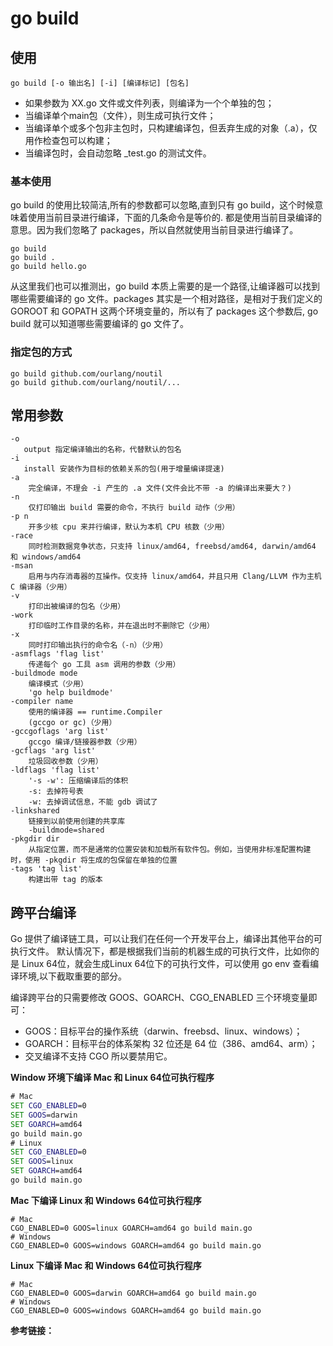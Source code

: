 # go build

## 使用

`go build [-o 输出名] [-i] [编译标记] [包名]`

- 如果参数为 XX.go 文件或文件列表，则编译为一个个单独的包；
- 当编译单个main包（文件），则生成可执行文件；
- 当编译单个或多个包非主包时，只构建编译包，但丢弃生成的对象（.a），仅用作检查包可以构建；
- 当编译包时，会自动忽略 _test.go 的测试文件。

### 基本使用

go build 的使用比较简洁,所有的参数都可以忽略,直到只有 go build，这个时候意味着使用当前目录进行编译，下面的几条命令是等价的. 都是使用当前目录编译的意思。因为我们忽略了 packages，所以自然就使用当前目录进行编译了。

```shell
go build
go build .
go build hello.go
```

从这里我们也可以推测出，go build 本质上需要的是一个路径,让编译器可以找到哪些需要编译的 go 文件。packages 其实是一个相对路径，是相对于我们定义的 GOROOT 和 GOPATH 这两个环境变量的，所以有了 packages 这个参数后, go build 就可以知道哪些需要编译的 go 文件了。

### 指定包的方式

```shell
go build github.com/ourlang/noutil
go build github.com/ourlang/noutil/...
```

## 常用参数

```shell
-o
   output 指定编译输出的名称，代替默认的包名
-i
   install 安装作为目标的依赖关系的包(用于增量编译提速)
-a
    完全编译，不理会 -i 产生的 .a 文件(文件会比不带 -a 的编译出来要大？)
-n
    仅打印输出 build 需要的命令，不执行 build 动作（少用）
-p n
    开多少核 cpu 来并行编译，默认为本机 CPU 核数（少用）
-race
    同时检测数据竞争状态，只支持 linux/amd64, freebsd/amd64, darwin/amd64 和 windows/amd64
-msan
    启用与内存消毒器的互操作。仅支持 linux/amd64，并且只用 Clang/LLVM 作为主机 C 编译器（少用）
-v
    打印出被编译的包名（少用）
-work
    打印临时工作目录的名称，并在退出时不删除它（少用）
-x
    同时打印输出执行的命令名（-n）（少用）
-asmflags 'flag list'
    传递每个 go 工具 asm 调用的参数（少用）
-buildmode mode
    编译模式（少用）
    'go help buildmode'
-compiler name
    使用的编译器 == runtime.Compiler
    (gccgo or gc)（少用）
-gccgoflags 'arg list'
    gccgo 编译/链接器参数（少用）
-gcflags 'arg list'
    垃圾回收参数（少用）
-ldflags 'flag list'
    '-s -w': 压缩编译后的体积
    -s: 去掉符号表
    -w: 去掉调试信息，不能 gdb 调试了
-linkshared
    链接到以前使用创建的共享库
    -buildmode=shared
-pkgdir dir
    从指定位置，而不是通常的位置安装和加载所有软件包。例如，当使用非标准配置构建时，使用 -pkgdir 将生成的包保留在单独的位置
-tags 'tag list'
    构建出带 tag 的版本
```

## 跨平台编译

Go 提供了编译链工具，可以让我们在任何一个开发平台上，编译出其他平台的可执行文件。 默认情况下，都是根据我们当前的机器生成的可执行文件，比如你的是 Linux 64位，就会生成Linux 64位下的可执行文件，可以使用 go env 查看编译环境,以下截取重要的部分。

编译跨平台的只需要修改 GOOS、GOARCH、CGO_ENABLED 三个环境变量即可：

- GOOS：目标平台的操作系统（darwin、freebsd、linux、windows）；
- GOARCH：目标平台的体系架构 32 位还是 64 位（386、amd64、arm）；
- 交叉编译不支持 CGO 所以要禁用它。

**Window 环境下编译 Mac 和 Linux 64位可执行程序**

```bat
# Mac
SET CGO_ENABLED=0
SET GOOS=darwin
SET GOARCH=amd64
go build main.go
# Linux 
SET CGO_ENABLED=0
SET GOOS=linux
SET GOARCH=amd64
go build main.go
```

**Mac 下编译 Linux 和 Windows 64位可执行程序**

```shell
# Mac
CGO_ENABLED=0 GOOS=linux GOARCH=amd64 go build main.go
# Windows 
CGO_ENABLED=0 GOOS=windows GOARCH=amd64 go build main.go
```

**Linux 下编译 Mac 和 Windows 64位可执行程序**

```shell
# Mac
CGO_ENABLED=0 GOOS=darwin GOARCH=amd64 go build main.go
# Windows
CGO_ENABLED=0 GOOS=windows GOARCH=amd64 go build main.go
```



**参考链接：**

[1]: https://www.lsdcloud.com/go/middleware/go-build.html#_1-%E4%BD%BF%E7%94%A8	"go build 命令详解"

